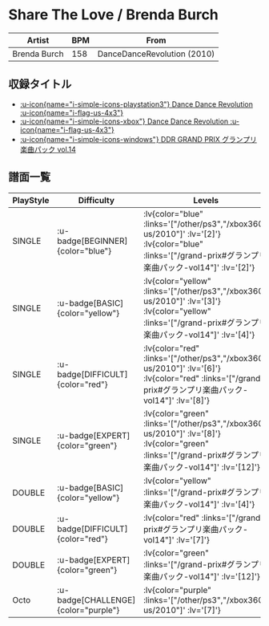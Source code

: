 # Share The Love / Brenda Burch

|Artist|BPM|From|
|------|---|----|
|Brenda Burch|158|DanceDanceRevolution (2010)|

## 収録タイトル

- [ :u-icon{name="i-simple-icons-playstation3"} Dance Dance Revolution :u-icon{name="i-flag-us-4x3"} ](/other/ps3)
- [ :u-icon{name="i-simple-icons-xbox"} Dance Dance Revolution :u-icon{name="i-flag-us-4x3"} ](/xbox360-us/2010)
- [ :u-icon{name="i-simple-icons-windows"} DDR GRAND PRIX グランプリ楽曲パック vol.14](/grand-prix#グランプリ楽曲パック-vol14)

## 譜面一覧

|PlayStyle|Difficulty|Levels|Notes|Movie|
|---------|----------|------|-----|-----|
|SINGLE| :u-badge[BEGINNER]{color="blue"} | :lv{color="blue" :links='["/other/ps3","/xbox360-us/2010"]' :lv='[2]'}  :lv{color="blue" :links='["/grand-prix#グランプリ楽曲パック-vol14"]' :lv='[2]'} |72/4||
|SINGLE| :u-badge[BASIC]{color="yellow"} | :lv{color="yellow" :links='["/other/ps3","/xbox360-us/2010"]' :lv='[3]'}  :lv{color="yellow" :links='["/grand-prix#グランプリ楽曲パック-vol14"]' :lv='[4]'} |104/23||
|SINGLE| :u-badge[DIFFICULT]{color="red"} | :lv{color="red" :links='["/other/ps3","/xbox360-us/2010"]' :lv='[6]'}  :lv{color="red" :links='["/grand-prix#グランプリ楽曲パック-vol14"]' :lv='[8]'} |221/4||
|SINGLE| :u-badge[EXPERT]{color="green"} | :lv{color="green" :links='["/other/ps3","/xbox360-us/2010"]' :lv='[8]'}  :lv{color="green" :links='["/grand-prix#グランプリ楽曲パック-vol14"]' :lv='[12]'} |296/8||
|DOUBLE| :u-badge[BASIC]{color="yellow"} | :lv{color="yellow" :links='["/grand-prix#グランプリ楽曲パック-vol14"]' :lv='[4]'} |104/16||
|DOUBLE| :u-badge[DIFFICULT]{color="red"} | :lv{color="red" :links='["/grand-prix#グランプリ楽曲パック-vol14"]' :lv='[7]'} |219/9||
|DOUBLE| :u-badge[EXPERT]{color="green"} | :lv{color="green" :links='["/grand-prix#グランプリ楽曲パック-vol14"]' :lv='[12]'} |300/8||
|Octo| :u-badge[CHALLENGE]{color="purple"} | :lv{color="purple" :links='["/other/ps3","/xbox360-us/2010"]' :lv='[7]'} |||
